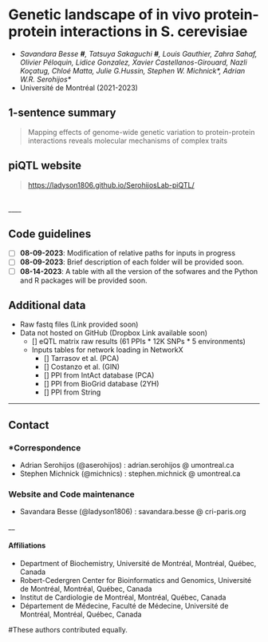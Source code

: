 # __Genetic landscape of in vivo protein-protein interactions in S. cerevisiae__
- _Savandara Besse __#__, Tatsuya Sakaguchi __#__, Louis Gauthier, Zahra Sahaf, Olivier Péloquin, Lidice Gonzalez, Xavier Castellanos-Girouard, Nazli Koçatug, Chloé Matta, Julie G.Hussin, Stephen W. Michnick\*, Adrian W.R. Serohijos\*_
- Université de Montréal (2021-2023)

## 1-sentence summary
> Mapping effects of genome-wide genetic variation to protein-protein interactions reveals molecular mechanisms of complex traits 

## piQTL website 
> https://ladyson1806.github.io/SerohijosLab-piQTL/

<br>
____ 

## Code guidelines
- [ ] __08-09-2023__: Modification of relative paths for inputs in progress 
- [ ] __08-09-2023__: Brief description of each folder will be provided soon.
- [ ] __08-14-2023__: A table with all the version of the sofwares and the Python and R packages will be provided soon. 

## Additional data
- Raw fastq files (Link provided soon)
- Data not hosted on GitHub (Dropbox Link available soon)
  - [] eQTL matrix raw results (61 PPIs * 12K SNPs * 5 environments)
  - Inputs tables for network loading in NetworkX
    - [] Tarrasov et al. (PCA)
    - [] Costanzo et al. (GIN)
    - [] PPI from IntAct database (PCA)
    - [] PPI from BioGrid database (2YH)
    - [] PPI from String

___

## Contact 

### *Correspondence
- Adrian Serohijos (@aserohijos) : adrian.serohijos @ umontreal.ca
- Stephen Michnick (@michnics) : stephen.michnick @ umontreal.ca

### Website and Code maintenance
- Savandara Besse (@ladyson1806) : savandara.besse @ cri-paris.org


__


#### Affiliations

- Department of Biochemistry, Université de Montréal, Montréal, Québec, Canada
- Robert-Cedergren Center for Bioinformatics and Genomics, Université de Montréal, Montréal, Québec, Canada
- Institut de Cardiologie de Montréal, Montréal, Québec, Canada
- Département de Médecine, Faculté de Médecine, Université de Montréal, Montréal, Québec, Canada
  
#These authors contributed equally. 
